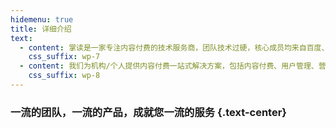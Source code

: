```yaml
---
hidemenu: true
title: 详细介绍
text:
  - content: 掌读是一家专注内容付费的技术服务商，团队技术过硬，核心成员均来自百度、腾讯、阿里、新东方等公司，拥有丰富的移动互联网及自媒体行业经验。
    css_suffix: wp-7
  - content: 我们为机构/个人提供内容付费一站式解决方案，包括内容付费、用户管理、营销、社群活动、品牌传播等核心功能。同时提供开放平台等定制服务，让你的个性化需求得到完美满足。
    css_suffix: wp-8
---
```

### 一流的团队，一流的产品，成就您一流的服务 {.text-center}
